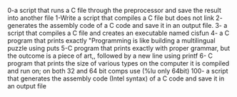 0-a script that runs a C file through the preprocessor and save the result into another file
1-Write a script that compiles a C file but does not link
2- generates the assembly code of a C code and save it in an output file.
3- a script that compiles a C file and creates an executable named cisfun
4- a C program that prints exactly "Programming is like building a multilingual puzzle using puts
5-C program that prints exactly with proper grammar, but the outcome is a piece of art,, followed by a new line using printf
6- C program that prints the size of various types on the computer it is compiled and run on; on both 32 and 64 bit comps use (%lu only 64bit)
100- a script that generates the assembly code (Intel syntax) of a C code and save it in an output file
